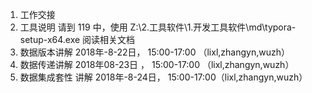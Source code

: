 1. 工作交接
2. 工具说明 请到 119 中，使用 Z:\2.工具软件\1.开发工具软件\md\typora-setup-x64.exe 阅读相关文档
3. 数据版本讲解  2018年-8-22日， 15:00-17:00 （lixl,zhangyn,wuzh）
4. 数据传递讲解  2018年08-23日 ， 15:00-17:00 （lixl,zhangyn,wuzh）
5. 数据集成套性 讲解 2018年-8-24日， 15:00-17:00（lixl,zhangyn,wuzh）
